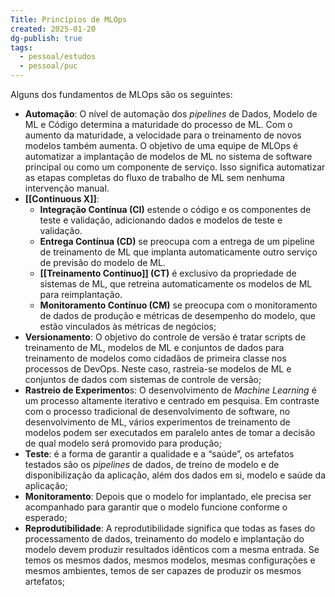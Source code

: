 ```yaml
---
Title: Princípios de MLOps
created: 2025-01-20
dg-publish: true
tags:
  - pessoal/estudos
  - pessoal/puc
---
```

Alguns dos fundamentos de MLOps são os seguintes:
- **Automação**: O nível de automação dos _pipelines_ de Dados, Modelo de ML e Código determina a maturidade do processo de ML. Com o aumento da maturidade, a velocidade para o treinamento de novos modelos também aumenta. O objetivo de uma equipe de MLOps é automatizar a implantação de modelos de ML no sistema de software principal ou como um componente de serviço. Isso significa automatizar as etapas completas do fluxo de trabalho de ML sem nenhuma intervenção manual.
- **[[Continuous X]]**:
	- **Integração Contínua (CI)** estende o código e os componentes de teste e validação, adicionando dados e modelos de teste e validação.
	- **Entrega Contínua (CD)** se preocupa com a entrega de um pipeline de treinamento de ML que implanta automaticamente outro serviço de previsão do modelo de ML.
	- **[[Treinamento Contínuo]] (CT)** é exclusivo da propriedade de sistemas de ML, que retreina automaticamente os modelos de ML para reimplantação.
	- **Monitoramento Contínuo (CM)** se preocupa com o monitoramento de dados de produção e métricas de desempenho do modelo, que estão vinculados às métricas de negócios;
- **Versionamento**: O objetivo do controle de versão é tratar scripts de treinamento de ML, modelos de ML e conjuntos de dados para treinamento de modelos como cidadãos de primeira classe nos processos de DevOps. Neste caso, rastreia-se modelos de ML e conjuntos de dados com sistemas de controle de versão; 
- **Rastreio de Experimento**s: O desenvolvimento de _Machine Learning_ é um processo altamente iterativo e centrado em pesquisa. Em contraste com o processo tradicional de desenvolvimento de software, no desenvolvimento de ML, vários experimentos de treinamento de modelos podem ser executados em paralelo antes de tomar a decisão de qual modelo será promovido para produção;
- **Teste**: é a forma de garantir a qualidade e a “saúde”, os artefatos testados são os _pipelines_ de dados, de treino de modelo e de disponibilização da aplicação, além dos dados em si, modelo e saúde da aplicação;
- **Monitoramento**: Depois que o modelo for implantado, ele precisa ser acompanhado para garantir que o modelo funcione conforme o esperado;
- **Reprodutibilidade**: A reprodutibilidade significa que todas as fases do processamento de dados, treinamento do modelo e implantação do modelo devem produzir resultados idênticos com a mesma entrada. Se temos os mesmos dados, mesmos modelos, mesmas configurações e mesmos ambientes, temos de ser capazes de produzir os mesmos artefatos;